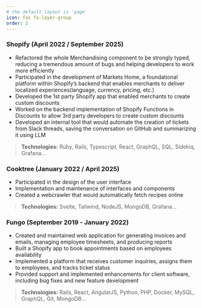 ```yaml
---
# the default layout is 'page'
icon: fas fa-layer-group
order: 2
---
```



### Shopify (April 2022 / September 2025)
- Refactored the whole Merchandising component to be strongly typed, reducing a tremendous amount of bugs and helping developers to work
more efficiently
- Participated in the development of Markets Home, a foundational platform within Shopify’s backend that enables merchants to deliver localized
experiences(language, currency, pricing, etc.)
- Developed the 1st party Shopify app that enabled merchants to create custom discounts
- Worked on the backend implementation of Shopify Functions in Discounts to allow 3rd party developers to create custom discounts
- Developed an internal tool that would automate the creation of tickets from Slack threads, saving the conversation on GitHub and summarizing
it using LLM

> **Technologies:**
> Ruby, Rails, Typescript, React, GraphQL, SQL, Sidekiq, Grafana...

### Cooktree (January 2022 / April 2025)
- Participated in the design of the user interface
- Implementation and maintenance of interfaces and components
- Created a webcrawler that would automatically fetch recipes online

> **Technologies:**
> Svelte, Tailwind, NodeJS, MongoDB, Grafana...

### Fungo (September 2019 ‑ January 2022)
- Created and maintained web application for generating invoices and emails, managing employee timesheets, and producing reports
- Built a Shopify app to book appointments based on employees availability
- Implemented a platform that receives customer inquiries, assigns them to employees, and tracks ticket status
- Provided support and implemented enhancements for client software, including bug fixes and new feature development

> **Technologies:**
> Rails, React, AngularJS, Python, PHP, Docker, MySQL, GraphQL, Git, MongoDB...
